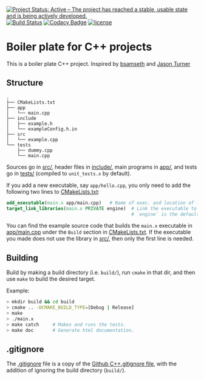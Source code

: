 [![Project Status: Active – The project has reached a stable, usable state and is being actively developed.](http://www.repostatus.org/badges/latest/active.svg)](http://www.repostatus.org/#active)
[![Build Status](https://travis-ci.com/stelro/cpp-boilerplate.svg?branch=master)](https://travis-ci.org/stelro/cpp-boilerplate)
[![Codacy Badge](https://api.codacy.com/project/badge/Grade/bf7a73f977ab49a7845f0a4a1ff5a3fb)](https://app.codacy.com/app/stelro/cpp-boilerplate?utm_source=github.com&utm_medium=referral&utm_content=stelro/cpp-boilerplate&utm_campaign=Badge_Grade_Dashboard)
[![license](https://img.shields.io/badge/license-Unlicense-blue.svg)](https://github.com/stelro/cpp-boilerplate/blob/master/LICENSE)
# Boiler plate for C++ projects 

This is a boiler plate C++ project. Inspired by [bsamseth](https://github.com/bsamseth/cpp-project) and [Jason Turner](https://github.com/lefticus/cpp_starter_project)

## Structure
``` text
.
├── CMakeLists.txt
├── app
│   └── main.cpp
├── include
│   ├── example.h
│   └── exampleConfig.h.in
├── src
│   └── example.cpp
└── tests
    ├── dummy.cpp
    └── main.cpp
```

Sources go in [src/](src/), header files in [include/](include/), main programs in [app/](app), and
tests go in [tests/](tests/) (compiled to `unit_tests.x` by default). 

If you add a new executable, say `app/hello.cpp`, you only need to add the following two lines to [CMakeLists.txt](CMakeLists.txt): 

``` cmake
add_executable(main.x app/main.cpp)   # Name of exec. and location of file.
target_link_libraries(main.x PRIVATE engine)  # Link the executable to `engine` (if it uses it).
                                              # `engine` is the default name of the library built from src/*.cpp
```

You can find the example source code that builds the `main.x` executable in [app/main.cpp](app/main.cpp) under the `Build` section in [CMakeLists.txt](CMakeLists.txt). 
If the executable you made does not use the library in [src/](src), then only the first line is needed.

## Building
Build by making a build directory (i.e. `build/`), run `cmake` in that dir, and then use `make` to build the desired target.

Example:

``` bash
> mkdir build && cd build
> cmake .. -DCMAKE_BUILD_TYPE=[Debug | Release]
> make
> ./main.x
> make catch     # Makes and runs the tests.
> make doc       # Generate html documentation.
```

## .gitignore
The [.gitignore](.gitignore) file is a copy of the [Github C++.gitignore file](https://github.com/github/gitignore/blob/master/C%2B%2B.gitignore),
with the addition of ignoring the build directory (`build/`).
